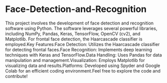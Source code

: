 # Face-Detection-and-Recognition
This project involves the development of face detection and recognition software using Python. The software leverages several powerful libraries, including NumPy, Pandas, Keras, TensorFlow, OpenCV (cv2), and Matplotlib. For frontal face detection, the Haarcascade classifier is employed.Key Features:Face Detection: Utilizes the Haarcascade classifier for detecting frontal faces.Face Recognition: Implements deep learning techniques with Keras and TensorFlow.Data Handling: Uses Pandas for data manipulation and management.Visualization: Employs Matplotlib for visualizing data and results.Platforms: Developed using Spyder and Google Colab for an efficient coding environment.Feel free to explore the code and contribute!
